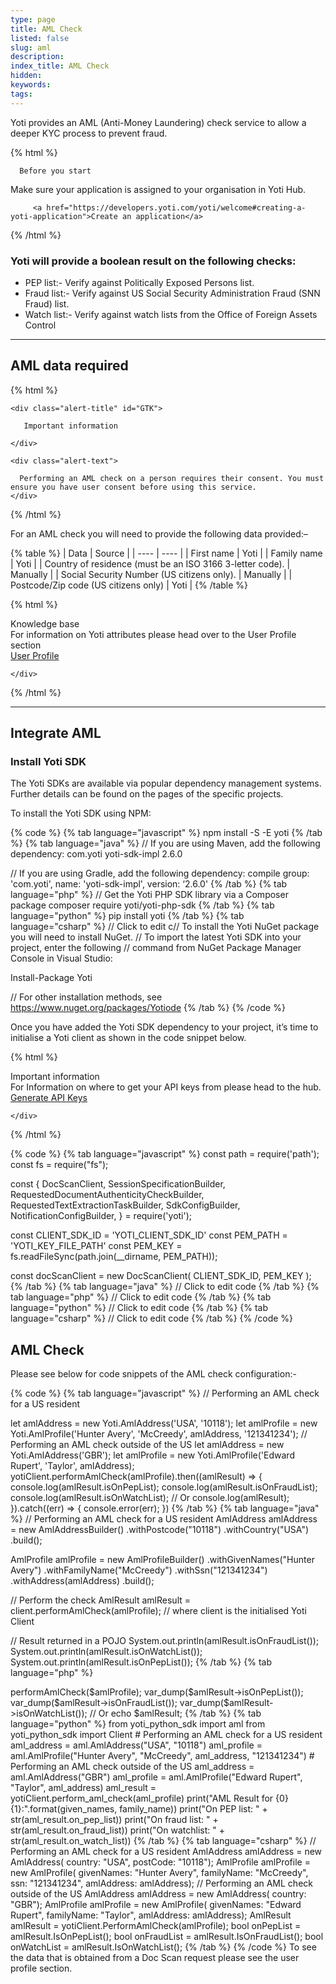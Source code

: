 ```yaml
---
type: page
title: AML Check
listed: false
slug: aml
description: 
index_title: AML Check
hidden: 
keywords: 
tags: 
---
```


Yoti provides an AML (Anti-Money Laundering) check service to allow a deeper KYC process to prevent fraud.

{% html %}
<div class="alert-BYS">

   <div class="alert-title" id="BYS">

      Before you start

   </div>

   <div class="alert-text" >

  Make sure your application is assigned to your organisation in Yoti Hub.

   </div>

   <div class="alert-links"> 

         <a href="https://developers.yoti.com/yoti/welcome#creating-a-yoti-application">Create an application</a>

   </div>

</div>
{% /html %}

### Yoti will provide a boolean result on the following checks:

- PEP list:- Verify against Politically Exposed Persons list.
- Fraud list:- Verify against US Social Security Administration Fraud (SNN Fraud) list.
- Watch list:- Verify against watch lists from the Office of Foreign Assets Control

---

## AML data required

{% html %}
<div class="alert-GTK">

    <div class="alert-title" id="GTK">

       Important information

    </div>

    <div class="alert-text">

      Performing an AML check on a person requires their consent. You must ensure you have user consent before using this service.
    </div>


</div>
{% /html %}

For an AML check you will need to provide the following data provided:–

{% table %}
| Data | Source | 
| ---- | ---- | 
| First name | Yoti | 
| Family name | Yoti | 
| Country of residence (must be an ISO 3166 3-letter code). | Manually | 
| Social Security Number (US citizens only). | Manually | 
| Postcode/Zip code (US citizens only) | Yoti | 
{% /table %}

{% html %}
<div class="alert-know">
    <div class="alert-title" id="know">
        Knowledge base
    </div>
    <div class="alert-text">
For information on Yoti attributes please head over to the User Profile section    </div>
    <div class="alert-links"> 
       <a href="">User Profile</a>
 
    </div>
</div>
{% /html %}

---

## Integrate AML

### Install Yoti SDK

The Yoti SDKs are available via popular dependency management systems. Further details can be found on the pages of the specific projects.

To install the Yoti SDK using NPM:

{% code %}
{% tab language="javascript" %}
npm install -S -E yoti
{% /tab %}
{% tab language="java" %}
// If you are using Maven, add the following dependency:
<dependency>
    <groupId>com.yoti</groupId>
    <artifactId>yoti-sdk-impl</artifactId>
    <version>2.6.0</version>
</dependency>

// If you are using Gradle, add the following dependency:
compile group: 'com.yoti', name: 'yoti-sdk-impl', version: ‘2.6.0'
{% /tab %}
{% tab language="php" %}
// Get the Yoti PHP SDK library via a Composer package
composer require yoti/yoti-php-sdk
{% /tab %}
{% tab language="python" %}
pip install yoti
{% /tab %}
{% tab language="csharp" %}
// Click to edit c// To install the Yoti NuGet package you will need to install NuGet.
// To import the latest Yoti SDK into your project, enter the following
// command from NuGet Package Manager Console in Visual Studio:

Install-Package Yoti

// For other installation methods, see https://www.nuget.org/packages/Yotiode
{% /tab %}
{% /code %}

Once you have added the Yoti SDK dependency to your project, it’s time to initialise a Yoti client as shown in the code snippet below.

{% html %}
<div class="alert-GTK">
    <div class="alert-title" id="GTK">
Important information
    </div>
    <div class="alert-text">
For Information on where to get your API keys from please head to the hub.
          </div>
  
  <div class="alert-links"> 
       <a href="https://developers.yoti.com/yoti/getting-started-hub">Generate API Keys</a>

    </div>
</div>
{% /html %}

{% code %}
{% tab language="javascript" %}
const path = require('path');
const fs = require("fs");

const {
    DocScanClient,
    SessionSpecificationBuilder,
    RequestedDocumentAuthenticityCheckBuilder,
    RequestedTextExtractionTaskBuilder,
    SdkConfigBuilder,
    NotificationConfigBuilder,
} = require('yoti');

const CLIENT_SDK_ID = 'YOTI_CLIENT_SDK_ID'
const PEM_PATH = 'YOTI_KEY_FILE_PATH'
const PEM_KEY = fs.readFileSync(path.join(__dirname, PEM_PATH));

const docScanClient = new DocScanClient(
    CLIENT_SDK_ID,
    PEM_KEY
 );
{% /tab %}
{% tab language="java" %}
// Click to edit code
{% /tab %}
{% tab language="php" %}
// Click to edit code
{% /tab %}
{% tab language="python" %}
// Click to edit code
{% /tab %}
{% tab language="csharp" %}
// Click to edit code
{% /tab %}
{% /code %}

## AML Check

Please see below for code snippets of the AML check configuration:-

{% code %}
{% tab language="javascript" %}
// Performing an AML check for a US resident

let amlAddress = new Yoti.AmlAddress('USA', '10118');
let amlProfile = new Yoti.AmlProfile('Hunter Avery', 'McCreedy', amlAddress, '121341234');
// Performing an AML check outside of the US
let amlAddress = new Yoti.AmlAddress('GBR');
let amlProfile = new Yoti.AmlProfile('Edward Rupert', 'Taylor', amlAddress);
yotiClient.performAmlCheck(amlProfile).then((amlResult) => {
  console.log(amlResult.isOnPepList);
  console.log(amlResult.isOnFraudList);
  console.log(amlResult.isOnWatchList);
  // Or
  console.log(amlResult);
}).catch((err) => {
  console.error(err);
})
{% /tab %}
{% tab language="java" %}
// Performing an AML check for a US resident
AmlAddress amlAddress = new AmlAddressBuilder()
                            .withPostcode("10118")
                            .withCountry("USA")
                            .build();

AmlProfile amlProfile = new AmlProfileBuilder()
                            .withGivenNames("Hunter Avery")
                            .withFamilyName("McCreedy")
                            .withSsn("121341234")
                            .withAddress(amlAddress)
                            .build();

// Perform the check
AmlResult amlResult = client.performAmlCheck(amlProfile); // where client is the initialised Yoti Client

// Result returned in a POJO
System.out.println(amlResult.isOnFraudList());
System.out.println(amlResult.isOnWatchList());
System.out.println(amlResult.isOnPepList());
{% /tab %}
{% tab language="php" %}
<?php

use Yoti\Entity\Country;
use Yoti\Entity\AmlAddress;
use Yoti\Entity\AmlProfile;
// Performing an AML check for a US resident
$amlAddress = new AmlAddress(new Country('USA'), '10118');
$amlProfile = new AmlProfile('Hunter Avery', 'McCreedy', amlAddress, '121341234');
// Performing an AML check outside of the US
$amlAddress = new AmlAddress(new Country('GBR'));
$amlProfile = new AmlProfile('Edward Rupert', 'Taylor', amlAddress);
$amlResult = $yotiClient->performAmlCheck($amlProfile);
var_dump($amlResult->isOnPepList());
var_dump($amlResult->isOnFraudList());
var_dump($amlResult->isOnWatchList());
// Or
echo $amlResult;
{% /tab %}
{% tab language="python" %}
from yoti_python_sdk import aml
from yoti_python_sdk import Client
# Performing an AML check for a US resident
aml_address = aml.AmlAddress("USA", "10118")
aml_profile = aml.AmlProfile("Hunter Avery", "McCreedy", aml_address, "121341234")
# Performing an AML check outside of the US
aml_address = aml.AmlAddress("GBR")
aml_profile = aml.AmlProfile("Edward Rupert", "Taylor", aml_address)
aml_result = yotiClient.perform_aml_check(aml_profile)
print("AML Result for {0} {1}:".format(given_names, family_name))
print("On PEP list: " + str(aml_result.on_pep_list))
print("On fraud list: " + str(aml_result.on_fraud_list))
print("On watchlist: " + str(aml_result.on_watch_list))
{% /tab %}
{% tab language="csharp" %}
// Performing an AML check for a US resident

AmlAddress amlAddress = new AmlAddress(
   country: "USA",
   postCode: "10118");
AmlProfile amlProfile = new AmlProfile(
    givenNames: "Hunter Avery",
    familyName: "McCreedy",
    ssn: "121341234",
    amlAddress: amlAddress);
// Performing an AML check outside of the US
AmlAddress amlAddress = new AmlAddress(
   country: "GBR");
AmlProfile amlProfile = new AmlProfile(
    givenNames: "Edward Rupert",
    familyName: "Taylor",
    amlAddress: amlAddress);
AmlResult amlResult = yotiClient.PerformAmlCheck(amlProfile);
bool onPepList = amlResult.IsOnPepList();
bool onFraudList = amlResult.IsOnFraudList();
bool onWatchList = amlResult.IsOnWatchList();
{% /tab %}
{% /code %}

To see the data that is obtained from a Doc Scan request please see the user profile section.